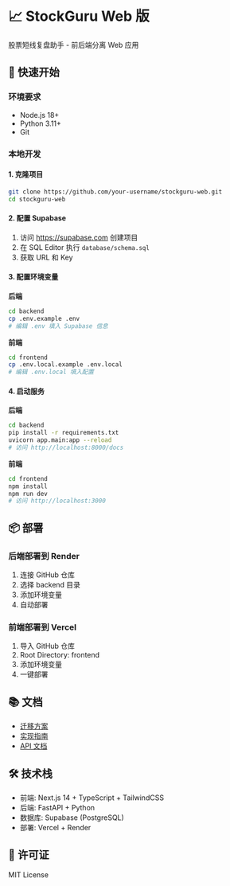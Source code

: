 # 📈 StockGuru Web 版

股票短线复盘助手 - 前后端分离 Web 应用

## 🚀 快速开始

### 环境要求
- Node.js 18+
- Python 3.11+
- Git

### 本地开发

#### 1. 克隆项目
```bash
git clone https://github.com/your-username/stockguru-web.git
cd stockguru-web
```

#### 2. 配置 Supabase
1. 访问 https://supabase.com 创建项目
2. 在 SQL Editor 执行 `database/schema.sql`
3. 获取 URL 和 Key

#### 3. 配置环境变量

**后端**
```bash
cd backend
cp .env.example .env
# 编辑 .env 填入 Supabase 信息
```

**前端**
```bash
cd frontend
cp .env.local.example .env.local
# 编辑 .env.local 填入配置
```

#### 4. 启动服务

**后端**
```bash
cd backend
pip install -r requirements.txt
uvicorn app.main:app --reload
# 访问 http://localhost:8000/docs
```

**前端**
```bash
cd frontend
npm install
npm run dev
# 访问 http://localhost:3000
```

## 📦 部署

### 后端部署到 Render
1. 连接 GitHub 仓库
2. 选择 backend 目录
3. 添加环境变量
4. 自动部署

### 前端部署到 Vercel
1. 导入 GitHub 仓库
2. Root Directory: frontend
3. 添加环境变量
4. 一键部署

## 📚 文档

- [迁移方案](../web-migration-plan.md)
- [实现指南](../web-implementation-guide.md)
- [API 文档](http://localhost:8000/docs)

## 🛠️ 技术栈

- 前端: Next.js 14 + TypeScript + TailwindCSS
- 后端: FastAPI + Python
- 数据库: Supabase (PostgreSQL)
- 部署: Vercel + Render

## 📝 许可证

MIT License
